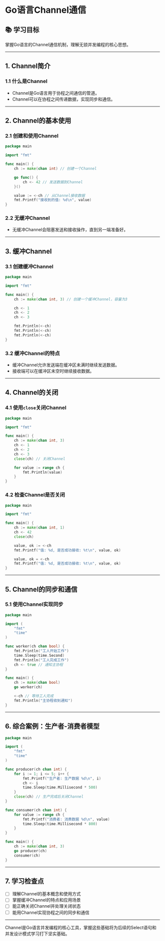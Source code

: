 # Go语言Channel通信

## 📚 学习目标
掌握Go语言的Channel通信机制，理解无锁并发编程的核心思想。

---

## 1. Channel简介

### 1.1 什么是Channel
- Channel是Go语言用于协程之间通信的管道。
- Channel可以在协程之间传递数据，实现同步和通信。

---

## 2. Channel的基本使用

### 2.1 创建和使用Channel
```go
package main

import "fmt"

func main() {
    ch := make(chan int) // 创建一个Channel

    go func() {
        ch <- 42 // 发送数据到Channel
    }()

    value := <-ch // 从Channel接收数据
    fmt.Printf("接收到的值: %d\n", value)
}
```

### 2.2 无缓冲Channel
- 无缓冲Channel会阻塞发送和接收操作，直到另一端准备好。

---

## 3. 缓冲Channel

### 3.1 创建缓冲Channel
```go
package main

import "fmt"

func main() {
    ch := make(chan int, 3) // 创建一个缓冲Channel，容量为3

    ch <- 1
    ch <- 2
    ch <- 3

    fmt.Println(<-ch)
    fmt.Println(<-ch)
    fmt.Println(<-ch)
}
```

### 3.2 缓冲Channel的特点
- 缓冲Channel允许发送端在缓冲区未满时继续发送数据。
- 接收端可以在缓冲区未空时继续接收数据。

---

## 4. Channel的关闭

### 4.1 使用`close`关闭Channel
```go
package main

import "fmt"

func main() {
    ch := make(chan int, 3)
    ch <- 1
    ch <- 2
    ch <- 3
    close(ch) // 关闭Channel

    for value := range ch {
        fmt.Println(value)
    }
}
```

### 4.2 检查Channel是否关闭
```go
package main

import "fmt"

func main() {
    ch := make(chan int, 1)
    ch <- 42
    close(ch)

    value, ok := <-ch
    fmt.Printf("值: %d, 是否成功接收: %t\n", value, ok)

    value, ok = <-ch
    fmt.Printf("值: %d, 是否成功接收: %t\n", value, ok)
}
```

---

## 5. Channel的同步和通信

### 5.1 使用Channel实现同步
```go
package main

import (
    "fmt"
    "time"
)

func worker(ch chan bool) {
    fmt.Println("工人开始工作")
    time.Sleep(time.Second)
    fmt.Println("工人完成工作")
    ch <- true // 通知主协程
}

func main() {
    ch := make(chan bool)
    go worker(ch)

    <-ch // 等待工人完成
    fmt.Println("主协程收到通知")
}
```

---

## 6. 综合案例：生产者-消费者模型
```go
package main

import (
    "fmt"
    "time"
)

func producer(ch chan int) {
    for i := 1; i <= 5; i++ {
        fmt.Printf("生产者: 生产数据 %d\n", i)
        ch <- i
        time.Sleep(time.Millisecond * 500)
    }
    close(ch) // 生产完成后关闭Channel
}

func consumer(ch chan int) {
    for value := range ch {
        fmt.Printf("消费者: 消费数据 %d\n", value)
        time.Sleep(time.Millisecond * 800)
    }
}

func main() {
    ch := make(chan int, 3)
    go producer(ch)
    consumer(ch)
}
```

---

## 7. 学习检查点

- [ ] 理解Channel的基本概念和使用方式
- [ ] 掌握缓冲Channel的特点和应用场景
- [ ] 能正确关闭Channel并处理关闭状态
- [ ] 能用Channel实现协程之间的同步和通信

---

Channel是Go语言并发编程的核心工具，掌握这些基础将为后续的Select语句和并发设计模式学习打下坚实基础。
